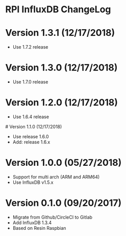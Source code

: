 RPI InfluxDB ChangeLog
=================================


# Version 1.3.1 (12/17/2018)

- Use 1.7.2 release

# Version 1.3.0 (12/17/2018)

- Use 1.7.0 release

# Version 1.2.0 (12/17/2018)

- Use 1.6.4 release

# Version 1.1.0 (12/17/2018)

- Use release 1.6.0
- Add: release 1.6.x

# Version 1.0.0 (05/27/2018)

- Support for multi arch (ARM and ARM64)
- Use InfluxDB v1.5.x

# Version 0.1.0 (09/20/2017)

- Migrate from Github/CircleCI to Gitlab
- Add InfluxDB 1.3.4
- Based on Resin Raspbian
